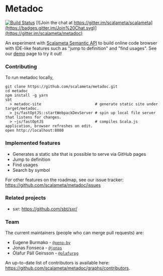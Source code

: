 # Metadoc

[![Build Status](https://travis-ci.org/scalameta/metadoc.svg?branch=master)](https://travis-ci.org/scalameta/metadoc)
[![Join the chat at https://gitter.im/scalameta/scalameta](https://badges.gitter.im/Join%20Chat.svg)](https://gitter.im/scalameta/metadoc)

An experiment with [Scalameta Semantic API](http://scalameta.org/tutorial/#SemanticAPI)
to build online code browser with IDE-like features such as "jump to definition" and "find usages".
See our [demo](http://scalameta.org/metadoc/) page to try it out!

### Contributing

To run metadoc locally,

```
git clone https://github.com/scalameta/metadoc.git
cd metadoc
npm install -g yarn
sbt
  > metadoc-site                        # generate static site under target/metadoc.
  > js/fastOptJS::startWebpackDevServer # spin up local file server that listens for changes.
  > ~js/fastOptJS                       # compiles Scala.js application, browser refreshes on edit.
open http://localhost:8080
```

### Implemented features

- Generates a static site that is possible to serve via GitHub pages
- Jump to definition
- Find usages
- Search by symbol

For other features on the roadmap, see our issue tracker: https://github.com/scalameta/metadoc/issues

### Related projects

- sxr: https://github.com/sbt/sxr/

### Team

The current maintainers (people who can merge pull requests) are:

* Eugene Burmako - [`@xeno-by`](https://github.com/xeno-by)
* Jonas Fonseca - [`@jonas`](https://github.com/jonas)
* Ólafur Páll Geirsson - [`@olafurpg`](https://github.com/olafurpg)

An up-to-date list of contributors is available here: https://github.com/scalameta/metadoc/graphs/contributors.

